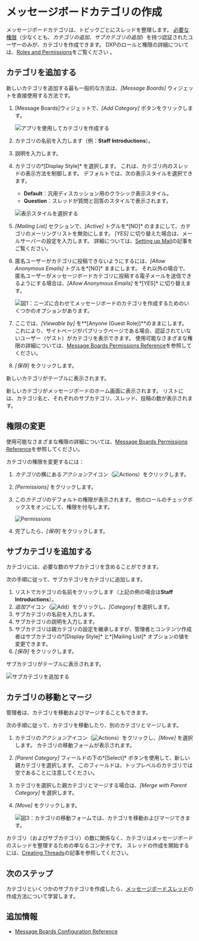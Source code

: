 # メッセージボードカテゴリの作成

メッセージボードカテゴリは、トピックごとにスレッドを整理します。 [必要な権限](./message-boards-permissions-reference.md)（少なくとも、*カテゴリの追加*、*サブカテゴリの追加*）を持つ認証されたユーザーのみが、カテゴリを作成できます。 DXPのロールと権限の詳細については、[Roles and Permissions](https://help.liferay.com/hc/articles/360017895212-Roles-and-Permissions)をご覧ください 。

## カテゴリを追加する

新しいカテゴリを追加する最も一般的な方法は、*[Message Boards]* ウィジェットを直接使用する方法です。

1.  [Message Boards]ウィジェットで、*[Add Category]* ボタンをクリックします。

    ![アプリを使用してカテゴリを作成する](./creating-message-boards-categories/images/01.png)

2.  カテゴリの名前を入力します（例：**Staff Introductions**）。

3.  説明を入力します。

4.  カテゴリの*[Display Style]* を選択します。 これは、カテゴリ内のスレッドの表示方法を制御します。 デフォルトでは、次の表示スタイルを選択できます。

      - **Default**：汎用ディスカッション用のクラシック表示スタイル。
      - **Question**：スレッドが質問と回答のスタイルで表示されます。

    ![表示スタイルを選択する](./creating-message-boards-categories/images/04.png)

5.  *[Mailing List]* セクションで、*[Active]* トグルを*[NO]* のままにして、カテゴリのメーリングリストを無効にします。 *[YES]* に切り替えた場合は、メールサーバーの設定を入力します。 詳細については、[Setting up Mail](../../../installation-and-upgrades/setting-up-liferay-dxp/configuring-mail/connecting-to-a-mail-server.md)の記事をご覧ください。

6.  匿名ユーザーがカテゴリに投稿できないようにするには、*[Allow Anonymous Emails]* トグルを*[NO]* ままにします。 それ以外の場合で、匿名ユーザーがメッセージボードカテゴリに投稿する電子メールを送信できるようにする場合は、*[Allow Anonymous Emails]* を*[YES]* に切り替えます。

    ![図1：ニーズに合わせてメッセージボードのカテゴリを作成するためのいくつかのオプションがあります。](./creating-message-boards-categories/images/02.png)

7.  ここでは、*[Viewable by]* を**[Anyone (Guest Role)]**のままにします。 これにより、サイトページがパブリックページである場合、認証されていないユーザー（ゲスト）がカテゴリを表示できます。 使用可能なさまざまな権限の詳細については、[Message Boards Permissions Reference](./message-boards-permissions-reference.md)を参照してください。

8.  *[保存]* をクリックします。

新しいカテゴリがテーブルに表示されます。

新しいカテゴリがメッセージボードのホーム画面に表示されます。 リストには、カテゴリ名と、それぞれのサブカテゴリ、スレッド、投稿の数が表示されます。

## 権限の変更

使用可能なさまざまな権限の詳細については、[Message Boards Permissions Reference](./message-boards-permissions-reference.md#general-category-permissions)を参照してください。

カテゴリの権限を変更するには：

1.  *カテゴリ*の横にある*アクション*アイコン（![Actions](../../../images/icon-actions.png)）をクリックします。

2.  *[Permissions]* をクリックします。

3.  この*カテゴリ*のデフォルトの権限が表示されます。 他のロールのチェックボックスをオンにして、権限を付与します。

    ![Permissions](./creating-message-boards-categories/images/06.png)

4.  完了したら、*[保存]* をクリックします。

## サブカテゴリを追加する

カテゴリには、必要な数のサブカテゴリを含めることができます。

次の手順に従って、サブカテゴリをカテゴリに追加します。

1.  リストでカテゴリの名前をクリックします（上記の例の場合は**Staff Introductions**）。
2.  *追加*アイコン（![Add](./../../../images/icon-add.png)）をクリックし、*[Category]* を選択します。
3.  サブカテゴリの名前を入力します。
4.  サブカテゴリの説明を入力します。
5.  サブカテゴリは親カテゴリの設定を継承しますが、管理者とコンテンツ作成者はサブカテゴリの*[Display Style]* と*[Mailing List]* オプションの値を変更できます。
6.  *[保存]* をクリックします。

サブカテゴリがテーブルに表示されます。

![サブカテゴリを追加する](./creating-message-boards-categories/images/07.png)

## カテゴリの移動とマージ

管理者は、カテゴリを移動およびマージすることもできます。

次の手順に従って、カテゴリを移動したり、別のカテゴリとマージします。

1.  カテゴリの*アクション*アイコン（![Actions](../../../images/icon-actions.png)）をクリックし、*[Move]* を選択します。 カテゴリの移動フォームが表示されます。

2.  *[Parent Category]* フィールドの下の*[Select]* ボタンを使用して、新しい親カテゴリを選択します。 このフィールドは、トップレベルのカテゴリでは空であることに注意してください。

3.  カテゴリを選択した親カテゴリとマージする場合は、*[Merge with Parent Category]* を選択します。

4.  *[Move]* をクリックします。

    ![図3：カテゴリの移動フォームでは、カテゴリを移動およびマージできます。](./creating-message-boards-categories/images/03.png)

カテゴリ（およびサブカテゴリ）の数に関係なく、カテゴリはメッセージボードのスレッドを整理するための単なるコンテナです。 スレッドの作成を開始するには、[Creating Threads](./creating-message-boards-threads.md)の記事を参照してください。

## 次のステップ

カテゴリといくつかのサブカテゴリを作成したら、[メッセージボードスレッド](./creating-message-boards-threads.md)の作成方法について学習します。

## 追加情報

  - [Message Boards Configuration Reference](./message-boards-configuration-reference.md)

